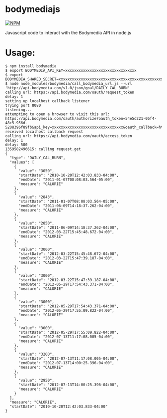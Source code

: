 bodymediajs
===========

[![NPM](https://nodei.co/npm/bodymedia.png?downloads=true&stars=true)](https://nodei.co/npm/bodymedia/)


Javascript code to interact with the Bodymedia API in node.js

Usage:
======

    $ npm install bodymedia
    $ export BODYMEDIA_API_KEY=xxxxxxxxxxxxxxxxxxxxxxxxxxxxxxxx
    $ export BODYMEDIA_SHARED_SECRET=xxxxxxxxxxxxxxxxxxxxxxxxxxxxxxxxxxxxxxxxxxxxxxxxxxxxxxxxxxxxxxxx
    $ node node_modules/bodymedia/call_bodymedia_url.js --url 'http://api.bodymedia.com/v1.0/json/goal/DAILY_CAL_BURN'
    calling url: https://api.bodymedia.com/oauth/request_token
    delay: 1
    setting up localhost callback listener
    trying port 8080
    listening...
    attempting to open a browser to visit this url: https://api.bodymedia.com/oauth/authorize?oauth_token=54e5d221-05f4-48c5-956d-5208396f89fb&api_key=xxxxxxxxxxxxxxxxxxxxxxxxxxxxxxxx&oauth_callback=http://localhost:8080/
    received localhost callback request
    calling url: https://api.bodymedia.com/oauth/access_token
    delay: 1
    delay: 500
    1359582496615: calling request.get
    {
      "type": "DAILY_CAL_BURN",
      "values": [
        {
          "value": "3050",
          "startDate": "2010-10-20T12:42:03.833-04:00",
          "endDate": "2011-01-07T08:08:03.564-05:00",
          "measure": "CALORIE"
        },
        {
          "value": "2843",
          "startDate": "2011-01-07T08:08:03.564-05:00",
          "endDate": "2011-06-09T14:18:37.262-04:00",
          "measure": "CALORIE"
        },
        {
          "value": "2850",
          "startDate": "2011-06-09T14:18:37.262-04:00",
          "endDate": "2012-03-22T15:45:48.672-04:00",
          "measure": "CALORIE"
        },
        {
          "value": "3000",
          "startDate": "2012-03-22T15:45:48.672-04:00",
          "endDate": "2012-03-22T15:47:39.187-04:00",
          "measure": "CALORIE"
        },
        {
          "value": "3000",
          "startDate": "2012-03-22T15:47:39.187-04:00",
          "endDate": "2012-05-29T17:54:43.371-04:00",
          "measure": "CALORIE"
        },
        {
          "value": "3000",
          "startDate": "2012-05-29T17:54:43.371-04:00",
          "endDate": "2012-05-29T17:55:09.822-04:00",
          "measure": "CALORIE"
        },
        {
          "value": "3000",
          "startDate": "2012-05-29T17:55:09.822-04:00",
          "endDate": "2012-07-13T11:17:08.005-04:00",
          "measure": "CALORIE"
        },
        {
          "value": "3200",
          "startDate": "2012-07-13T11:17:08.005-04:00",
          "endDate": "2012-07-13T14:00:25.396-04:00",
          "measure": "CALORIE"
        },
        {
          "value": "2950",
          "startDate": "2012-07-13T14:00:25.396-04:00",
          "measure": "CALORIE"
        }
      ],
      "measure": "CALORIE",
      "startDate": "2010-10-20T12:42:03.833-04:00"
    }
    
